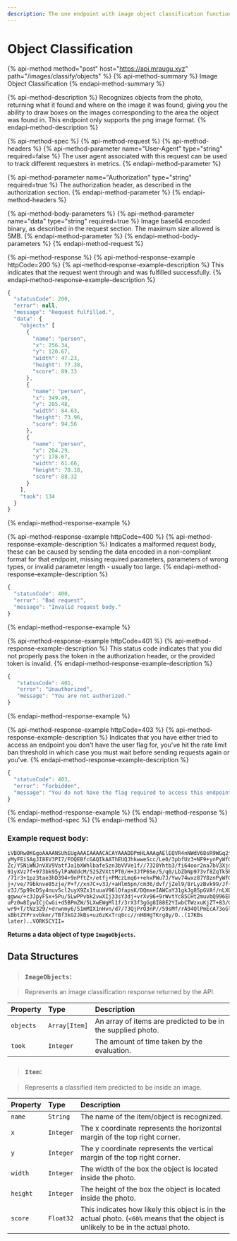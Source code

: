 ```yaml
---
description: The one endpoint with image object classification functionality.
---
```


# Object Classification

{% api-method method="post" host="https://api.mraugu.xyz" path="/images/classify/objects" %}
{% api-method-summary %}
Image Object Classification
{% endapi-method-summary %}

{% api-method-description %}
Recognizes objects from the photo, returning what it found and where on the image it was found, giving you the ability to draw boxes on the images corresponding to the area the object was found in. This endpoint only supports the png image format.
{% endapi-method-description %}

{% api-method-spec %}
{% api-method-request %}
{% api-method-headers %}
{% api-method-parameter name="User-Agent" type="string" required=false %}
The user agent associated with this request can be used to track different requesters in metrics.
{% endapi-method-parameter %}

{% api-method-parameter name="Authorization" type="string" required=true %}
The authorization header, as described in the authorization section.
{% endapi-method-parameter %}
{% endapi-method-headers %}

{% api-method-body-parameters %}
{% api-method-parameter name="data" type="string" required=true %}
Image base64 encoded binary, as described in the request section. The maximum size allowed is 5MB.
{% endapi-method-parameter %}
{% endapi-method-body-parameters %}
{% endapi-method-request %}

{% api-method-response %}
{% api-method-response-example httpCode=200 %}
{% api-method-response-example-description %}
This indicates that the request went through and was fulfilled successfully.
{% endapi-method-response-example-description %}

```javascript
{
  "statusCode": 200,
  "error": null,
  "message": "Request fulfilled.",
  "data": {
    "objects" [
      {
        "name": "person",
        "x": 256.34,
        "y": 120.67,
        "width": 47.23,
        "height": 77.38,
        "score": 89.33
      },
      {
        "name": "person",
        "x": 349.49,
        "y": 285.48,
        "width": 84.63,
        "height": 73.96,
        "score": 94.56
      },
      {
        "name": "person",
        "x": 284.29,
        "y": 178.67,
        "width": 61.66,
        "height": 78.18,
        "score": 88.32
      }
    ],
    "took": 134
  }
}
```
{% endapi-method-response-example %}

{% api-method-response-example httpCode=400 %}
{% api-method-response-example-description %}
Indicates a malformed request body, these can be caused by sending the data encoded in a non-compliant format for that endpoint, missing required parameters, parameters of wrong types, or invalid parameter length - usually too large.
{% endapi-method-response-example-description %}

```javascript
{
  "statusCode": 400,
  "error": "Bad request",
  "message": "Invalid request body."
}
```
{% endapi-method-response-example %}

{% api-method-response-example httpCode=401 %}
{% api-method-response-example-description %}
This status code indicates that you did not properly pass the token in the authorization header, or the provided token is invalid.
{% endapi-method-response-example-description %}

```javascript
{
   "statusCode": 401,
   "error": "Unauthorized",
   "message": "You are not authorized."
}
```
{% endapi-method-response-example %}

{% api-method-response-example httpCode=403 %}
{% api-method-response-example-description %}
Indicates that you have either tried to access an endpoint you don't have the user flag for, you've hit the rate limit ban threshold in which case you must wait before sending requests again or you've.
{% endapi-method-response-example-description %}

```javascript
{
  "statusCode": 403,
  "error": "Forbidden",
  "message": "You do not have the flag required to access this endpoint. Please refer to the documentation at https://docs.mraugu.xyz/ for more information."   
}
```
{% endapi-method-response-example %}
{% endapi-method-response %}
{% endapi-method-spec %}
{% endapi-method %}

### Example request body:

```text
iVBORw0KGgoAAAANSUhEUgAAAIAAAACACAYAAADDPmHLAAAgAElEQVR4nNWdV68sR9WGq2fGGDDBgDE55
yMyFEiSAgJI8EV3PI7/FOQEBfcGAQIkAAThEUQJhkwweScc/Le0/3pbfUz3+NF9+ynPyWfGkefccWMgNj
Zc/Y5NiWNJnVXV9VatfJa1bXWhlbafe5zn3bVVVe1f//7320Yhtb3/fi64oor2na7bV3Xjd9Xq1Vbr9fj
91yXVz7f+973bk95ylPaNddcM/525ZVXttPT0/H+3JfP6Se/5/q0/LbZbNp973vf8ZqTk5Px+z3ucY/d8
/71r3+1pz3tae3hD394+9nPftZ+/etfj+PMczLmq6++ehxPWu7J/Ywv74wxz87Y8znPyWfGkefccccd43
j+/ve/79bknve85zje/P+f//xn7C+v3J/+aHlm5pn/cm36/dvf/jZel9/8rLyzBvk99/Jf+mS8GUvGRMt
v3J/5p99cD5y4nuvScl2uyX9Zx1tuuaV96lOfapsK/DQmxeIAWCaY31gkJg8SpGVAf/nLX0bg5XMWMgNj
ggww/+c3JpyFSx+5Pu/5LwPPvbk2vwXIj33sY3dj+vrXv96+9rWvtYc85CHt2muvbQ996EPHa/OMe93rX
uPz0w8IywICjCwGi+d5BPmZW/5LXwEWgMl1f/3rX3f3gGg8I88E2YIwbCTWzxuKjZT+83/G/s9//nOHAK
wr9+T/tNz329/+drwnmy6/51mMIX1nHvn/d7/73QjPrO3nP//59sMf/rA94QlPmEcA73oGlAFmEbxruBY      
sBbtZYPrxvbkmr/TBf3kG2JkBs+uz6zKxTrq8cc//nH8HgTKrg8y/O..(17KBs later)..VORK5CYII=
```

**Returns a data object of type `ImageObjects`.**

## Data Structures

> ### `ImageObjects`:

> Represents an image classification response returned by the API.

| Property | Type | Description |
| :--- | :--- | :--- |
| `objects` | `Array[Item]` | An array of items are predicted to be in the supplied photo. |
| `took` | `Integer` | The amount of time taken by the evaluation. |

> ### `Item`:

> Represents a classified item predicted to be inside an image.

| Property | Type | Description |
| :--- | :--- | :--- |
| `name` | `String` | The name of the item/object is recognized. |
| `x` | `Integer` | The x coordinate represents the horizontal margin of the top right corner. |
| `y` | `Integer` | The y coordinate represents the vertical margin of the top right corner.  |
| `width` | `Integer` | The width of the box the object is located inside the photo. |
| `height` | `Integer` | The height of the box the object is located inside the photo. |
| `score` | `Float32` | This indicates how likely this object is in the actual photo. \(`<60%` means that the object is unlikely to be in the actual photo. |

